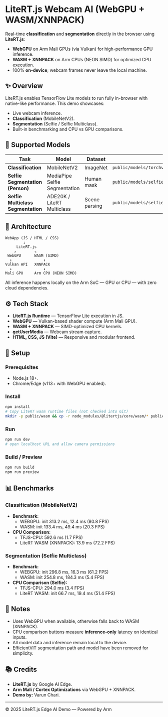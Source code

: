 # LiteRT.js Webcam AI (WebGPU + WASM/XNNPACK)

Real-time **classification** and **segmentation** directly in the browser using **LiteRT.js**:
- **WebGPU** on Arm Mali GPUs (via Vulkan) for high-performance GPU inference.
- **WASM + XNNPACK** on Arm CPUs (NEON SIMD) for optimized CPU execution.
- 100% **on-device**; webcam frames never leave the local machine.

## ✨ Overview
LiteRT.js enables TensorFlow Lite models to run fully in-browser with native-like performance. This demo showcases:
- Live webcam inference.
- **Classification** (MobileNetV2).
- **Segmentation** (Selfie / Selfie Multiclass).
- Built-in benchmarking and CPU vs GPU comparisons.

## 🧠 Supported Models

| Task | Model | Dataset | Path |
|------|--------|----------|------|
| **Classification** | MobileNetV2 | ImageNet | `public/models/torchvision_mobilenet_v2.tflite` |
| **Selfie Segmentation (Person)** | MediaPipe Selfie Segmentation | Human mask | `public/models/selfie_general_256x256.tflite` |
| **Selfie Multiclass Segmentation** | ADE20K / LiteRT Multiclass | Scene parsing | `public/models/selfie_multiclass_256x256.tflite` |

## 🧩 Architecture
```
WebApp (JS / HTML / CSS)
        ↓
     LiteRT.js
    ↙        ↘
 WebGPU      WASM (SIMD)
  ↓              ↓
Vulkan API   XNNPACK
  ↓              ↓
Mali GPU     Arm CPU (NEON SIMD)
```
All inference happens locally on the Arm SoC — GPU or CPU — with zero cloud dependencies.

## ⚙️ Tech Stack
- **LiteRT.js Runtime** — TensorFlow Lite execution in JS.
- **WebGPU** — Vulkan-based shader compute (Arm Mali GPU).
- **WASM + XNNPACK** — SIMD-optimized CPU kernels.
- **getUserMedia** — Webcam stream capture.
- **HTML, CSS, JS (Vite)** — Responsive and modular frontend.

## 🚀 Setup

### Prerequisites
- Node.js 18+.
- Chrome/Edge (v113+ with WebGPU enabled).

### Install
```bash
npm install
# Copy LiteRT wasm runtime files (not checked into Git)
mkdir -p public/wasm && cp -r node_modules/@litertjs/core/wasm/* public/wasm/
```

### Run
```bash
npm run dev
# open localhost URL and allow camera permissions
```

### Build / Preview
```bash
npm run build
npm run preview
```

## 📊 Benchmarks

### Classification (MobileNetV2)
- **Benchmark:**  
  - WEBGPU: init 313.2 ms, 12.4 ms (80.8 FPS)
  - WASM: init 133.4 ms, 49.4 ms (20.3 FPS)
- **CPU Comparison:**  
  - TFJS-CPU: 592.6 ms (1.7 FPS)
  - LiteRT WASM (XNNPACK): 13.9 ms (72.2 FPS)

### Segmentation (Selfie Multiclass)
- **Benchmark:**  
  - WEBGPU: init 296.8 ms, 16.3 ms (61.2 FPS)
  - WASM: init 254.8 ms, 184.3 ms (5.4 FPS)
- **CPU Comparison (Selfie):**  
  - TFJS-CPU: 294.0 ms (3.4 FPS)
  - LiteRT WASM: init 66.7 ms, 19.4 ms (51.4 FPS)

## 🧾 Notes
- Uses WebGPU when available, otherwise falls back to WASM (XNNPACK).
- CPU comparison buttons measure **inference-only** latency on identical inputs.
- All model data and inference remain local to the device.
- EfficientViT segmentation path and model have been removed for simplicity.

## 📚 Credits
- **LiteRT.js** by Google AI Edge.
- **Arm Mali / Cortex Optimizations** via WebGPU + XNNPACK.
- **Demo by:** Varun Chari.

---
© 2025 LiteRT.js Edge AI Demo — Powered by Arm